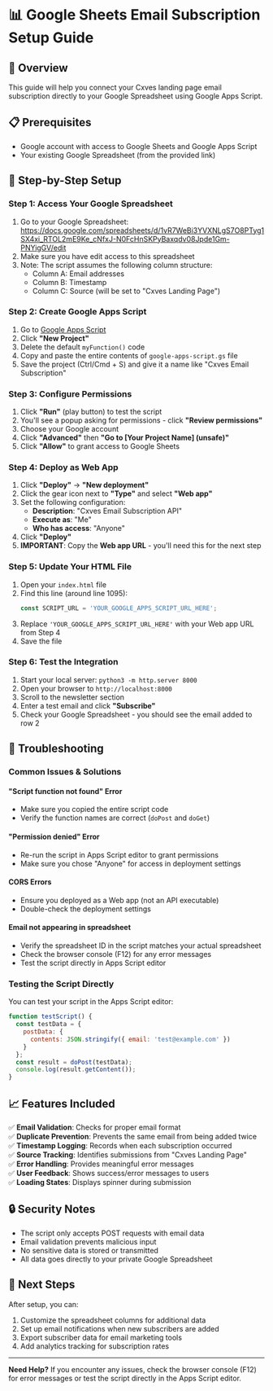 # 📊 Google Sheets Email Subscription Setup Guide

## 🎯 **Overview**
This guide will help you connect your Cxves landing page email subscription directly to your Google Spreadsheet using Google Apps Script.

## 📋 **Prerequisites**
- Google account with access to Google Sheets and Google Apps Script
- Your existing Google Spreadsheet (from the provided link)

## 🚀 **Step-by-Step Setup**

### **Step 1: Access Your Google Spreadsheet**
1. Go to your Google Spreadsheet: https://docs.google.com/spreadsheets/d/1vR7WeBi3YVXNLgS7O8PTyg1SX4xi_RTOL2mE9Ke_cNfxJ-N0FcHnSKPyBaxqdv08Jpde1Gm-PNYigGV/edit
2. Make sure you have edit access to this spreadsheet
3. Note: The script assumes the following column structure:
   - Column A: Email addresses
   - Column B: Timestamp
   - Column C: Source (will be set to "Cxves Landing Page")

### **Step 2: Create Google Apps Script**
1. Go to [Google Apps Script](https://script.google.com/)
2. Click **"New Project"**
3. Delete the default `myFunction()` code
4. Copy and paste the entire contents of `google-apps-script.gs` file
5. Save the project (Ctrl/Cmd + S) and give it a name like "Cxves Email Subscription"

### **Step 3: Configure Permissions**
1. Click **"Run"** (play button) to test the script
2. You'll see a popup asking for permissions - click **"Review permissions"**
3. Choose your Google account
4. Click **"Advanced"** then **"Go to [Your Project Name] (unsafe)"**
5. Click **"Allow"** to grant access to Google Sheets

### **Step 4: Deploy as Web App**
1. Click **"Deploy"** → **"New deployment"**
2. Click the gear icon next to **"Type"** and select **"Web app"**
3. Set the following configuration:
   - **Description**: "Cxves Email Subscription API"
   - **Execute as**: "Me"
   - **Who has access**: "Anyone"
4. Click **"Deploy"**
5. **IMPORTANT**: Copy the **Web app URL** - you'll need this for the next step

### **Step 5: Update Your HTML File**
1. Open your `index.html` file
2. Find this line (around line 1095):
   ```javascript
   const SCRIPT_URL = 'YOUR_GOOGLE_APPS_SCRIPT_URL_HERE';
   ```
3. Replace `'YOUR_GOOGLE_APPS_SCRIPT_URL_HERE'` with your Web app URL from Step 4
4. Save the file

### **Step 6: Test the Integration**
1. Start your local server: `python3 -m http.server 8000`
2. Open your browser to `http://localhost:8000`
3. Scroll to the newsletter section
4. Enter a test email and click **"Subscribe"**
5. Check your Google Spreadsheet - you should see the email added to row 2

## 🔧 **Troubleshooting**

### **Common Issues & Solutions**

#### **"Script function not found" Error**
- Make sure you copied the entire script code
- Verify the function names are correct (`doPost` and `doGet`)

#### **"Permission denied" Error**
- Re-run the script in Apps Script editor to grant permissions
- Make sure you chose "Anyone" for access in deployment settings

#### **CORS Errors**
- Ensure you deployed as a Web app (not an API executable)
- Double-check the deployment settings

#### **Email not appearing in spreadsheet**
- Verify the spreadsheet ID in the script matches your actual spreadsheet
- Check the browser console (F12) for any error messages
- Test the script directly in Apps Script editor

### **Testing the Script Directly**
You can test your script in the Apps Script editor:
```javascript
function testScript() {
  const testData = {
    postData: {
      contents: JSON.stringify({ email: 'test@example.com' })
    }
  };
  const result = doPost(testData);
  console.log(result.getContent());
}
```

## 📈 **Features Included**

✅ **Email Validation**: Checks for proper email format  
✅ **Duplicate Prevention**: Prevents the same email from being added twice  
✅ **Timestamp Logging**: Records when each subscription occurred  
✅ **Source Tracking**: Identifies submissions from "Cxves Landing Page"  
✅ **Error Handling**: Provides meaningful error messages  
✅ **User Feedback**: Shows success/error messages to users  
✅ **Loading States**: Displays spinner during submission  

## 🔒 **Security Notes**
- The script only accepts POST requests with email data
- Email validation prevents malicious input
- No sensitive data is stored or transmitted
- All data goes directly to your private Google Spreadsheet

## 📝 **Next Steps**
After setup, you can:
1. Customize the spreadsheet columns for additional data
2. Set up email notifications when new subscribers are added
3. Export subscriber data for email marketing tools
4. Add analytics tracking for subscription rates

---

**Need Help?** If you encounter any issues, check the browser console (F12) for error messages or test the script directly in the Apps Script editor. 